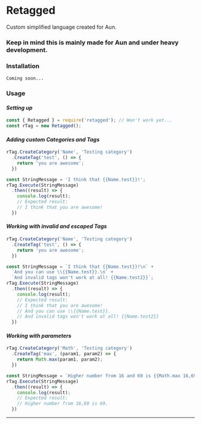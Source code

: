 # Retagged
Custom simplified language created for Aun.

### Keep in mind this is mainly made for Aun and under heavy development.

### Installation

```npm
Coming soon...
```

### Usage

#### *Setting up*
```javascript
const { Retagged } = require('retagged'); // Won't work yet...
const rTag = new Retagged();
```
#### *Adding custom Categories and Tags*
```javascript
rTag.CreateCategory('Name', 'Testing category')
  .CreateTag('test', () => {
    return 'you are awesome';
  })

const StringMessage = 'I think that {{Name.test}}!';
rTag.Execute(StringMessage)
  .then((result) => {
    console.log(result);
    // Expected result:
    // I think that you are awesome!
  })
```

#### *Working with invalid and escaped Tags*
```javascript
rTag.CreateCategory('Name', 'Testing category')
  .CreateTag('test', () => {
    return 'you are awesome';
  })

const StringMessage = `I think that {{Name.test}}!\n` +
  `And you can use \\{{Name.test}}.\n` +
  `And invalid tags won't work at all! {{Name.test2}}`;
rTag.Execute(StringMessage)
  .then((result) => {
    console.log(result);
    // Expected result:
    // I think that you are awesome!
    // And you can use \\{{Name.test}}.
    // And invalid tags won't work at all! {{Name.test2}}
  })
```

#### *Working with parameters*
```javascript
rTag.CreateCategory('Math', 'Testing category')
  .CreateTag('max', (param1, param2) => {
    return Math.max(param1, param2);
  })

const StringMessage = `Higher number from 16 and 69 is {{Math.max 16,69}}.`;
rTag.Execute(StringMessage)
  .then((result) => {
    console.log(result);
    // Expected result:
    // Higher number from 16,69 is 69.
  })
```

****